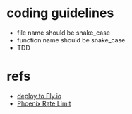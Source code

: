 # coding guidelines

- file name should be snake_case
- function name should be snake_case
- TDD

# refs

- [deploy to Fly.io](https://fly.io/docs/elixir/getting-started/)
- [Phoenix Rate Limit](https://dev.to/vkxni/rate-limits-phoenix-dmd)
